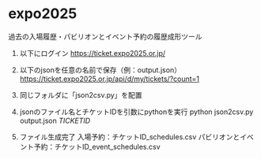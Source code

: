 # expo2025

過去の入場履歴・パビリオンとイベント予約の履歴成形ツール


1. 以下にログイン
https://ticket.expo2025.or.jp/

2. 以下のjsonを任意の名前で保存（例：output.json）
https://ticket.expo2025.or.jp/api/d/my/tickets/?count=1

3. 同じフォルダに「json2csv.py」を配置

4. jsonのファイル名とチケットIDを引数にpythonを実行
   python json2csv.py output.json *TICKETID*

5. ファイル生成完了
   入場予約：チケットID_schedules.csv
   パビリオンとイベント予約：チケットID_event_schedules.csv
